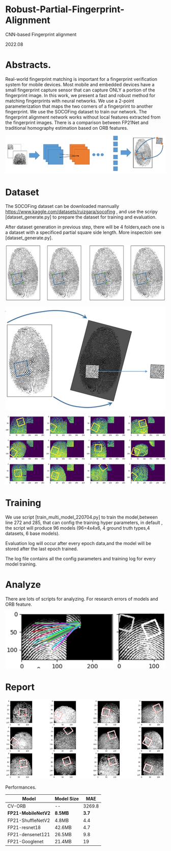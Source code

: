 # Robust-Partial-Fingerprint-Alignment

CNN-based Fingerprint alignment

2022.08

# Abstracts.

Real-world fingerprint matching is
important for a fingerprint verification system for mobile devices. Most mobile
and embedded devices have a small fingerprint capture sensor that can capture
ONLY a portion of the fingerprint image. In this work, we present a fast and
robust method for matching fingerprints with neural networks. We use a 2-point
parameterization that maps the two corners of a fingerprint to another
fingerprint. We use the SOCOFing dataset to train our network. The fingerprint
alignment network works without local features extracted from the fingerprint
images. There is a comparison between FP21Net and traditional homography
estimation based on ORB features.

![conv.png](assets/conv.png)

# Dataset

The SOCOFing dataset can be downloaded mannually https://www.kaggle.com/datasets/ruizgara/socofing , and use the scripy [dataset_generate.py] to prepare the dataset for training and evaluation.

After dataset generation in previous step, there will be 4 folders,each one is a dataset with a specificed partial square side length. More inspectoin see [dataset_generate.py].

![image.png](assets/gt.png)

![image.png](assets/pipe1)

![ds1.png](assets/ds1.png?t=1660644544386)

# Training

We use script [train_multi_model_220704.py] to train the model,between line 272 and 285, that can config the training hyper parameters, in default , the script will produce 96 models (96=4x4x6, 4 ground truth types,4 datasets, 6 base models).

Evaluation log will occur after every epoch data,and the model will be stored after the last epoch trained.

The log file contains all the config parameters and training log for every model training.

# Analyze

There are lots of scripts for analyzing. For research errors of models and ORB feature.

![image.png](assets/orb.png)

# Report

![image.png](assets/infer.png)

Performances.


| Model                | Model Size | MAE     |
| -------------------- | ---------- | ------- |
| CV-ORB               | --         | 3269.8  |
| **FP21-MobileNetV2** | **8.5MB**  | **3.7** |
| FP21-ShuffleNetV2    | 4.8MB      | 4.4     |
| FP21-resnet18        | 42.6MB     | 4.7     |
| FP21-densenet121     | 26.5MB     | 9.8     |
| FP21-Googlenet       | 21.4MB     | 19      |
